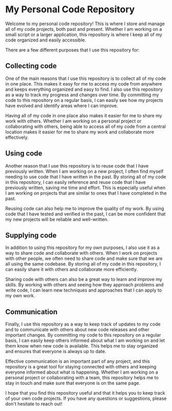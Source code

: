 # My Personal Code Repository

Welcome to my personal code repository! This is where I store and manage all of my code projects, both past and present. Whether I am working on a small script or a larger application, this repository is where I keep all of my code organized and easily accessible.

There are a few different purposes that I use this repository for:

## Collecting code

One of the main reasons that I use this repository is to collect all of my code in one place. This makes it easy for me to access my code from anywhere and keeps everything organized and easy to find. I also use this repository as a way to track my progress and changes over time. By committing my code to this repository on a regular basis, I can easily see how my projects have evolved and identify areas where I can improve.

Having all of my code in one place also makes it easier for me to share my work with others. Whether I am working on a personal project or collaborating with others, being able to access all of my code from a central location makes it easier for me to share my work and collaborate more effectively.

## Using code

Another reason that I use this repository is to reuse code that I have previously written. When I am working on a new project, I often find myself needing to use code that I have written in the past. By storing all of my code in this repository, I can easily reference and reuse code that I have previously written, saving me time and effort. This is especially useful when I am working on projects that are similar to ones that I have completed in the past.

Reusing code can also help me to improve the quality of my work. By using code that I have tested and verified in the past, I can be more confident that my new projects will be reliable and well-written.

## Supplying code

In addition to using this repository for my own purposes, I also use it as a way to share code and collaborate with others. When I work on projects with other people, we often need to share code and make sure that we are all using the same codebase. By storing all of my code in this repository, I can easily share it with others and collaborate more efficiently.

Sharing code with others can also be a great way to learn and improve my skills. By working with others and seeing how they approach problems and write code, I can learn new techniques and approaches that I can apply to my own work.

## Communication

Finally, I use this repository as a way to keep track of updates to my code and to communicate with others about new code releases and other important changes. By committing my code to this repository on a regular basis, I can easily keep others informed about what I am working on and let them know when new code is available. This helps me to stay organized and ensures that everyone is always up to date.

Effective communication is an important part of any project, and this repository is a great tool for staying connected with others and keeping everyone informed about what is happening. Whether I am working on a personal project or collaborating with a team, this repository helps me to stay in touch and make sure that everyone is on the same page.

I hope that you find this repository useful and that it helps you to keep track of your own code projects. If you have any questions or suggestions, please don't hesitate to reach out!
